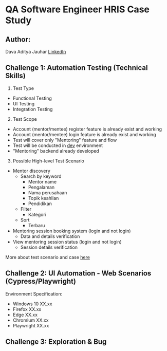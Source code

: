 # QA Software Engineer HRIS Case Study
## Author: 
Dava Aditya Jauhar [LinkedIn](https://linkedin.com/in/dvjhr)

## Challenge 1: Automation Testing (Technical Skills)
1. Test Type
- Functional Testing
- UI Testing
- Integration Testing
2. Test Scope
- Account (mentor/mentee) register feature is already exist and working
- Account (mentor/mentee) login feature is already exist and working
- Test will cover only "Mentoring" feature and flow
- Test will be conducted in [dev](https://job-portal-user-dev-skx7zw44dq-et.a.run.app) environment
- "Mentoring" backend already developed
3. Possible High-level Test Scenario
- Mentor discovery
  - Search by keyword
    - Mentor name
    - Pengalaman
    - Nama perusahaan
    - Topik keahlian
    - Pendidikan
  - Filter
    - Kategori
  - Sort
    - Terbaru
- Mentoring session booking system (login and not login)
  - Data and details verification
- View mentoring session status (login and not login)
  - Session details verification

More about test scenario and case [here](https://docs.google.com/spreadsheets/d/1HOM_2t4fW8yrT3bHC-Pq-wNTqHChrXVuUsHEsHIEPo4/edit?usp=sharing) 

## Challenge 2: UI Automation - Web Scenarios (Cypress/Playwright)
Environment Specification:
- Windows 10 XX.xx
- Firefox XX.xx
- Edge XX.xx
- Chromium XX.xx
- Playwright XX.xx

## Challenge 3: Exploration & Bug
